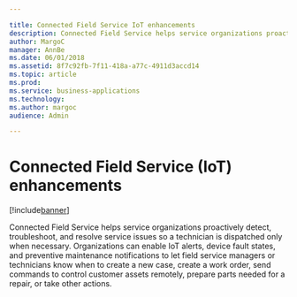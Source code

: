 ```yaml
---

title: Connected Field Service IoT enhancements
description: Connected Field Service helps service organizations proactively detect, troubleshoot, and resolve service issues so a technician is dispatched only when necessary.
author: MargoC
manager: AnnBe
ms.date: 06/01/2018
ms.assetid: 8f7c92fb-7f11-418a-a77c-4911d3accd14
ms.topic: article
ms.prod: 
ms.service: business-applications
ms.technology: 
ms.author: margoc
audience: Admin

---
```

#  Connected Field Service (IoT) enhancements




[!include[banner](../../includes/banner.md)]

Connected Field Service helps service organizations proactively detect,
troubleshoot, and resolve service issues so a technician is dispatched only when
necessary. Organizations can enable IoT alerts, device fault states, and
preventive maintenance notifications to let field service managers or
technicians know when to create a new case, create a work order, send commands
to control customer assets remotely, prepare parts needed for a repair, or take
other actions.
